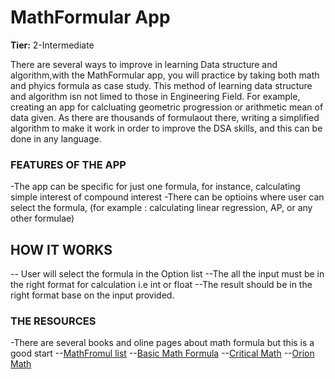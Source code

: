 # MathFormular App

**Tier:** 2-Intermediate

There are several ways to improve in learning Data structure and algorithm,with the MathFormular app, you will practice by taking both math and phyics formula as case study.
This method of learning data structure and algorithm isn not limed to those in Engineering Field. For example, creating an app for calcluating geometric progression or arithmetic mean of data given. As there are thousands of formulaout there, writing a simplified algorithm to make it work in order to improve the DSA skills, and this can be done in any language.


### FEATURES OF THE APP
-The app can be specific for just one formula, for instance, calculating simple interest of compound interest
-There can be optioins where user can select the formula, (for example : calculating linear regression, AP, or any other formulae)

## HOW IT WORKS
-- User will select the formula in the Option list
--The all the input must be in the right format for calculation i.e int or float
--The result should be in the right format base on the input provided.


### THE RESOURCES
 -There are several books and oline pages about math formula but this is a good start
 --[MathFromul list](https://www.matematica.pt/en/useful/math-formulas.php)
 --[Basic Math Formula](https://www.toppr.com/guides/maths-formulas/basic-math-formulas/)
 --[Critical Math](https://www.collegeraptor.com/getting-in/articles/act-sat/5-critical-formulas-you-must-know-for-the-act/)
--[Orion Math](https://orion.math.iastate.edu/dept/links/formulas/form1.pdf)